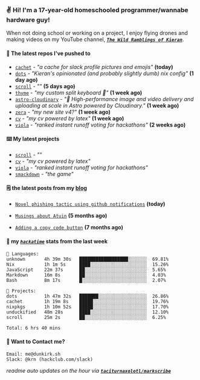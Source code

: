 ### ✌️ Hi! I'm a 17-year-old homeschooled programmer/wannabe hardware guy!

When not doing school or working on a project, I enjoy flying drones and making videos on my YouTube channel, [**_`The Wild Ramblings of Kieran`_**](https://youtube.com/@kieran.rambles).

#### 👷 The latest repos I've pushed to

- [`cachet`](https://github.com/taciturnaxolotl/cachet) - _"a cache for slack profile pictures and emojis"_ **(today)**
- [`dots`](https://github.com/taciturnaxolotl/dots) - _"Kieran's opinionated (and probably slightly dumb) nix config"_ **(1 day ago)**
- [`scroll`](https://github.com/taciturnaxolotl/scroll) - _""_ **(5 days ago)**
- [`thyme`](https://github.com/taciturnaxolotl/thyme) - _"my custom split keyboard 🫶"_ **(1 week ago)**
- [`astro-cloudinary`](https://github.com/cloudinary-community/astro-cloudinary) - _"🚀 High-performance image and video delivery and uploading at scale in Astro powered by Cloudinary."_ **(1 week ago)**
- [`zera`](https://github.com/taciturnaxolotl/zera) - _"my new site v4?"_ **(1 week ago)**
- [`cv`](https://github.com/taciturnaxolotl/cv) - _"my cv powered by latex"_ **(1 week ago)**
- [`viola`](https://github.com/taciturnaxolotl/viola) - _"ranked instant runoff voting for hackathons"_ **(2 weeks ago)**

#### ⌨️ My latest projects

- [`scroll`](https://github.com/taciturnaxolotl/scroll) - _""_
- [`cv`](https://github.com/taciturnaxolotl/cv) - _"my cv powered by latex"_
- [`viola`](https://github.com/taciturnaxolotl/viola) - _"ranked instant runoff voting for hackathons"_
- [`smackdown`](https://github.com/taciturnaxolotl/smackdown) - _"the game"_

#### 🗒️ the latest posts from my [blog](https://dunkirk.sh)

- [`Novel phishing tactic using github notifications`](https://dunkirk.sh/blog/github-phishing/) **(today)**

- [`Musings about Atuin`](https://dunkirk.sh/blog/atuin/) **(5 months ago)**

- [`Adding a copy code button`](https://dunkirk.sh/blog/adding-a-copy-button/) **(7 months ago)**



#### 📡 my [_`hackatime`_](https://waka.hackclub.com) stats from the last week

```text
💾 Languages:
unknown       4h 39m 30s   ██████████████████░░░░░░░  69.81%
Nix           1h 1m 5s     ████░░░░░░░░░░░░░░░░░░░░░  15.26%
JavaScript    22m 37s      ██░░░░░░░░░░░░░░░░░░░░░░░  5.65%
Markdown      16m 8s       ██░░░░░░░░░░░░░░░░░░░░░░░  4.03%
Bash          8m 17s       █░░░░░░░░░░░░░░░░░░░░░░░░  2.07%

💼 Projects:
dots          1h 47m 32s   ███████░░░░░░░░░░░░░░░░░░  26.86%
cachet        1h 19m 8s    █████░░░░░░░░░░░░░░░░░░░░  19.76%
nixpkgs       1h 10m 52s   █████░░░░░░░░░░░░░░░░░░░░  17.70%
unduckified   48m 28s      ████░░░░░░░░░░░░░░░░░░░░░  12.10%
scroll        25m 2s       ██░░░░░░░░░░░░░░░░░░░░░░░  6.25%

Total: 6 hrs 40 mins
```

#### 📮 Want to Contact me?

```text
Email: me@dunkirk.sh
Slack: @krn (hackclub.com/slack)
```

_readme auto updates on the hour via [**`taciturnaxolotl/markscribe`**](https://github.com/taciturnaxolotl/markscribe)_
